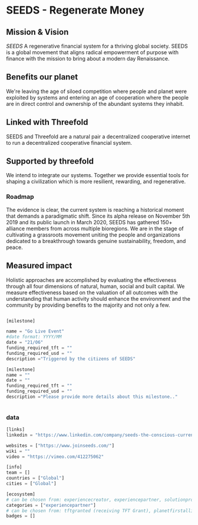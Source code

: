 # SEEDS - Regenerate Money


## Mission & Vision
  *SEEDS* A regenerative financial system for a thriving global society. SEEDS is a global movement that aligns radical empowerment of purpose with finance with the mission to bring about a modern day Renaissance.


## Benefits our planet
We're leaving the age of siloed competition where people and planet were exploited by systems and entering an age of cooperation where the people are in direct control and ownership of the abundant systems they inhabit.


## Linked with Threefold
SEEDS and Threefold are a natural pair a decentralized cooperative internet to run a decentralized cooperative financial system.

## Supported by threefold
We intend to integrate our systems. Together we provide essential tools for shaping a civilization which is more resilient, rewarding, and regenerative.


### Roadmap	
 The evidence is clear, the current system is reaching a historical moment that demands a paradigmatic shift. Since its alpha release on November 5th 2019 and its public launch in March 2020, SEEDS has gathered 150+ alliance members from across multiple bioregions. We are in the stage of cultivating a grassroots movement uniting the people and organizations dedicated to a breakthrough towards genuine sustainability, freedom, and peace.

## Measured impact
 Holistic approaches are accomplished by evaluating the effectiveness through all four dimensions of natural, human, social and built capital. We measure effectiveness based on the valuation of all outcomes with the understanding that human activity should enhance the environment and the community by providing benefits to the majority and not only a few.

```python

[milestone]

name = "Go Live Event"
#date format: YYYY/MM 
date = "21/06"
funding_required_tft = ""
funding_required_usd = ""
description ="Triggered by the citizens of SEEDS"

[milestone]
name = ""
date = ""
funding_required_tft = ""
funding_required_usd = ""
description ="Please provide more details about this milestone.."
  
```

### data

```python
[links]
linkedin = "https://www.linkedin.com/company/seeds-the-conscious-currency/"

websites = ["https://www.joinseeds.com/"]
wiki = ""
video = "https://vimeo.com/412275062"

[info]
team = []
countries = ["Global"]
cities = ["Global"]

[ecosystem]
# can be chosen from: experiencecreator, experiencepartner, solutionprovider, farmer, systemintegrator
categories = ["experiencepartner"]
# can be chosen from: tftgranted (receiving TFT Grant), planetfirstalliance (memeber of Planet First Alliance)
badges = []
```